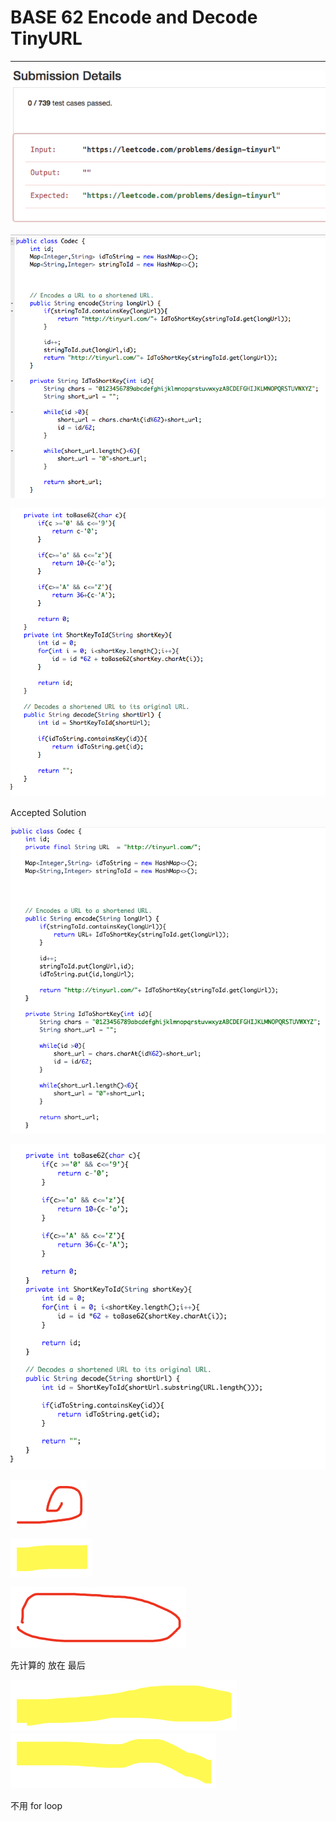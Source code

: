 # BASE 62 Encode and Decode TinyURL 



---

![](../../media/TinyURL^MID-gen-TinyURL-BASE-62--Encode-and-Decode-TinyURL-image1.png)



![](../../media/TinyURL^MID-gen-TinyURL-BASE-62--Encode-and-Decode-TinyURL-image2.png)



![private int toBase62Cchar c){ if(c return c- return 1Ø+(c-'a'); return 36+(c-'A'); return e; private int ShortKeyToId(String shortKey){ int id O; for(int i e; i<shortKey. id id *62 + toBase62CshortKey. charAt(i)); return id; // Decodes a shortened URL to its original URL . public String decode(String shortUr1) { int id ShortKeyT01dCshortUr1); i f(idToString. containsKey(i return idToString.get(id); return ](../../media/TinyURL^MID-gen-TinyURL-BASE-62--Encode-and-Decode-TinyURL-image3.png)



Accepted Solution



![](../../media/TinyURL^MID-gen-TinyURL-BASE-62--Encode-and-Decode-TinyURL-image4.png)



![private int toBase62Cchar c){ if(c return c- return 1Ø+(c-'a'); return 36+(c- return e; private int ShortKeyToId(String shortKey){ int id 0; for(int i --- e; id id *62 + toBase62(shortKey. charAt(i)); return id; // Decodes a shortened URL to its original URL . public String decode(String shortUr1) { int id ShortKeyToId(shortUr1. substring(URL length())) ; i f(idToString. containsKey(i return idToString. get(id); return ](../../media/TinyURL^MID-gen-TinyURL-BASE-62--Encode-and-Decode-TinyURL-image5.png)

![](../../media/TinyURL^MID-gen-TinyURL-BASE-62--Encode-and-Decode-TinyURL-image6.png)



![](../../media/TinyURL^MID-gen-TinyURL-BASE-62--Encode-and-Decode-TinyURL-image7.png)



![](../../media/TinyURL^MID-gen-TinyURL-BASE-62--Encode-and-Decode-TinyURL-image8.png)



先计算的 放在 最后

![](../../media/TinyURL^MID-gen-TinyURL-BASE-62--Encode-and-Decode-TinyURL-image9.png)![](../../media/TinyURL^MID-gen-TinyURL-BASE-62--Encode-and-Decode-TinyURL-image10.png)

不用 for loop











